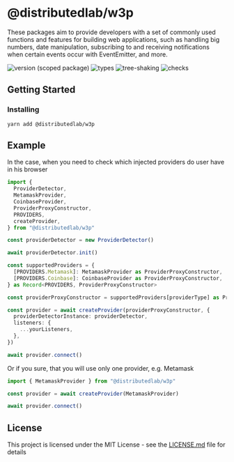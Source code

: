 # @distributedlab/w3p
These packages aim to provide developers with a set of commonly used functions and features for building web applications, such as handling big numbers, date manipulation, subscribing to and receiving notifications when certain events occur with EventEmitter, and more.

![version (scoped package)](https://badgen.net/npm/v/@distributedlab/w3p)
![types](https://badgen.net/npm/types/@distributedlab/w3p)
![tree-shaking](https://badgen.net/bundlephobia/tree-shaking/@distributedlab/w3p)
![checks](https://badgen.net/github/checks/distributed-lab/web-kit/main)

## Getting Started

### Installing

```
yarn add @distributedlab/w3p
```

## Example

In the case, when you need to check which injected providers do user have in his browser

```ts
import {
  ProviderDetector,
  MetamaskProvider,
  CoinbaseProvider,
  ProviderProxyConstructor,
  PROVIDERS,
  createProvider,
} from "@distributedlab/w3p"

const providerDetector = new ProviderDetector()

await providerDetector.init()

const supportedProviders = {
  [PROVIDERS.Metamask]: MetamaskProvider as ProviderProxyConstructor,
  [PROVIDERS.Coinbase]: CoinbaseProvider as ProviderProxyConstructor,
} as Record<PROVIDERS, ProviderProxyConstructor>

const providerProxyConstructor = supportedProviders[providerType] as ProviderProxyConstructor

const provider = await createProvider(providerProxyConstructor, {
  providerDetectorInstance: providerDetector,
  listeners: {
    ...yourListeners,
  },
})

await provider.connect()
```

Or if you sure, that you will use only one provider, e.g. Metamask

```ts
import { MetamaskProvider } from "@distributedlab/w3p"

const provider = await createProvider(MetamaskProvider)

await provider.connect()
```

## License

This project is licensed under the MIT License - see the [LICENSE.md](../../LICENSE) file for details

